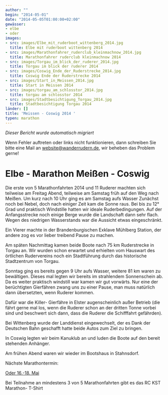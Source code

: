 ```yaml
---
author: ""
begin: "2014-05-01"
date: "2014-05-05T01:00:00+02:00"
gewässer:
- elbe
- oder
images:
- src: images/Elbe_mit_ruderboot_wittenberg_2014.jpg
  title: Elbe mit ruderboot wittenberg 2014
- src: images/Marathonfahrer_ruderclub_kleinmachnow_2014.jpg
  title: Marathonfahrer ruderclub kleinmachnow 2014
- src: images/Torgau_im_blick_der_ruderer_2014.jpg
  title: Torgau im blick der ruderer 2014
- src: images/Coswig_Ende_der_Ruderstrecke_2014.jpg
  title: Coswig Ende der Ruderstrecke 2014
- src: images/Start_in_Meissen_2014.jpg
  title: Start in Meissen 2014
- src: images/torgau_am_schlosstor_2014.jpg
  title: torgau am schlosstor 2014
- src: images/Stadtbesichtigung_Torgau_2014.jpg
  title: Stadtbesichtigung Torgau 2014
länder: []
title: 'Meissen - Coswig 2014 '
typen: marathon
---
```



*Dieser Bericht wurde automatisch migriert*

Wenn Fehler auftreten oder links nicht funktionieren, dann schreiben Sie bitte eine Mail an website@wanderrudern.de, wir beheben das Problem gerne!



# Elbe - Marathon Meißen - Coswig


Die erste von 5 Marathonfahrten 2014 und 11 Ruderer machten sich teilweise am Freitag Abend, teilweise am Samstag früh auf den Weg nach Meißen. Um kurz nach 10 Uhr ging es am Samstag aufs Wasser Zunächst noch bei Nebel, doch nach einiger Zeit kam die Sonne raus. Bei bis zu 12° Grad und praktisch Windstille hatten wir ideale Ruderbedingungen. Auf der Anfangsstrecke noch einige Berge wurde die Landschaft dann sehr flach. Wegen des niedrigen Wasserstands war die Aussicht etwas eingeschränkt.

Ein Vierer machte in der Brandenburgischen Exklave Mühlberg Station, der andere zog es vor lieber treibend Pause zu machen.

Am späten Nachmittag kamen beide Boote nach 75 km Ruderstrecke in Torgau an. Wir wurden schon erwartet und erhielten vom Hauswart des örtlichen Rudervereins noch ein Stadtführung durch das historische Stadtzentrum von Torgau.

Sonntag ging es bereits gegen 9 Uhr aufs Wasser, weitere 81 km waren zu bewältigen. Dieses mal legten wir bereits im strahlendem Sonnenschein ab. Da es weiter praktisch windstill war kamen wir gut vorwärts. Nur eine der berüchtigten Gierfähren zwang uns zu einer Pause, man muss natürlich dann übersetzten, wenn Ruderer kommen.

Dafür war die Killer- Gierfähre in Elster augenscheinlich außer Betrieb (die fährt gerne mal los, wenn die Ruderer schon an der dritten Tonne vorbei sind und beschwert sich dann, dass die Ruderer die Schifffahrt gefährden).

Bei Wittenberg wurde der Landdienst eingewechselt, der es Dank der Deutschen Bahn geschafft hatte beide Autos zum Ziel zu bringen.

In Coswig legten wir beim Kanuklub an und luden die Boote auf den bereit stehenden Anhänger.

Am frühen Abend waren wir wieder im Bootshaus in Stahnsdorf.

Nächste Marathontermin:

[Oder 16.-18. Mai](/berichte/2014/oder-_marathon_2014)

Bei Teilnahme an mindestens 3 von 5 Marathonfahrten gibt es das RC KST Marathon- T-Shirt
